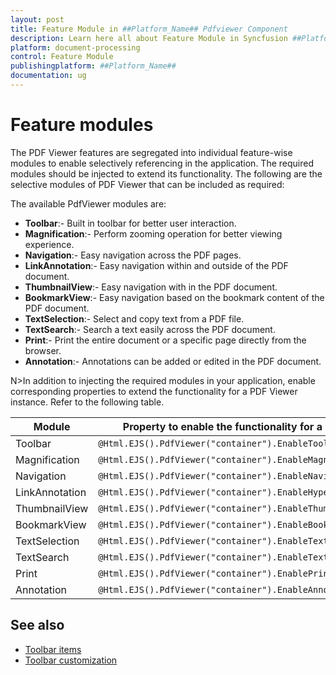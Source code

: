 ```yaml
---
layout: post
title: Feature Module in ##Platform_Name## Pdfviewer Component
description: Learn here all about Feature Module in Syncfusion ##Platform_Name## Pdfviewer component of Syncfusion Essential JS 2 and more.
platform: document-processing
control: Feature Module
publishingplatform: ##Platform_Name##
documentation: ug
---
```



# Feature modules

The PDF Viewer features are segregated into individual feature-wise modules to enable selectively referencing in the application. The required modules should be injected to extend its functionality. The following are the selective modules of PDF Viewer that can be included as required:

The available PdfViewer modules are:

* **Toolbar**:- Built in toolbar for better user interaction.
* **Magnification**:- Perform zooming operation for better viewing experience.
* **Navigation**:- Easy navigation across the PDF pages.
* **LinkAnnotation**:- Easy navigation within and outside of the PDF document.
* **ThumbnailView**:- Easy navigation with in the PDF document.
* **BookmarkView**:- Easy navigation based on the bookmark content of the PDF document.
* **TextSelection**:- Select and copy text from a PDF file.
* **TextSearch**:- Search a text easily across the PDF document.
* **Print**:- Print the entire document or a specific page directly from the browser.
* **Annotation**:- Annotations can be added or edited in the PDF document.

N>In addition to injecting the required modules in your application, enable corresponding properties to extend the functionality for a PDF Viewer instance.
Refer to the following table.

| Module | Property to enable the functionality for a PDF Viewer instance |
|---|---|
|Toolbar|`@Html.EJS().PdfViewer("container").EnableToolbar(true).Render()`|
|Magnification|`@Html.EJS().PdfViewer("container").EnableMagnification(true).Render()`|
|Navigation|`@Html.EJS().PdfViewer("container").EnableNavigation(true).Render()`|
|LinkAnnotation|`@Html.EJS().PdfViewer("container").EnableHyperlink(true).Render()`|
|ThumbnailView|`@Html.EJS().PdfViewer("container").EnableThumbnail(true).Render()`|
|BookmarkView|`@Html.EJS().PdfViewer("container").EnableBookmark(true).Render()`|
|TextSelection|`@Html.EJS().PdfViewer("container").EnableTextSelection(true).Render()`|
|TextSearch|`@Html.EJS().PdfViewer("container").EnableTextSearch(true).Render()`|
|Print|`@Html.EJS().PdfViewer("container").EnablePrint(true).Render()`|
|Annotation|`@Html.EJS().PdfViewer("container").EnableAnnotation(true).Render()`|

## See also

* [Toolbar items](./toolbar)
* [Toolbar customization](./how-to/toolbar_customization)